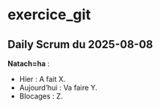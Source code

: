 # exercice_git

## Daily Scrum du 2025-08-08

**Natach=ha** :

- Hier : A fait X.
- Aujourd’hui : Va faire Y.
- Blocages : Z.
